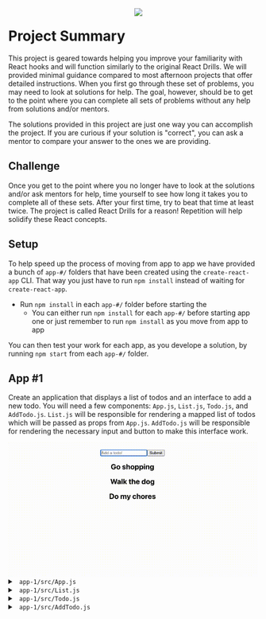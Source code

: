 <img src="https://s3.amazonaws.com/devmountain/readme-logo.png" width="250" align="right">

# Project Summary

This project is geared towards helping you improve your familiarity with React hooks and will function similarly to the original React Drills. We will provided minimal guidance compared to most afternoon projects that offer detailed instructions. When you first go through these set of problems, you may need to look at solutions for help. The goal, however, should be to get to the point where you can complete all sets of problems without any help from solutions and/or mentors.

The solutions provided in this project are just one way you can accomplish the project. If you are curious if your solution is "correct", you can ask a mentor to compare your answer to the ones we are providing.

## Challenge

Once you get to the point where you no longer have to look at the solutions and/or ask mentors for help, time yourself to see how long it takes you to complete all of these sets. After your first time, try to beat that time at least twice. The project is called React Drills for a reason! Repetition will help solidify these React concepts.

## Setup

To help speed up the process of moving from app to app we have provided a bunch of `app-#/` folders that have been created using the `create-react-app` CLI. That way you just have to run `npm install` instead of waiting for `create-react-app`.

- Run `npm install` in each `app-#/` folder before starting the
  - You can either run `npm install` for each `app-#/` before starting app one or just remember to run `npm install` as you move from app to app

You can then test your work for each app, as you develope a solution, by running `npm start` from each `app-#/` folder.

## App #1

Create an application that displays a list of todos and an interface to add a new todo. You will need a few components: `App.js`, `List.js`, `Todo.js`, and `AddTodo.js`. `List.js` will be responsible for rendering a mapped list of todos which will be passed as props from `App.js`. `AddTodo.js` will be responsible for rendering the necessary input and button to make this interface work.

<img src="./images/Hooks%20App%201.gif"  align="center">

<details>

<summary> <code> app-1/src/App.js </code> </summary>

```js
import React, { useState } from 'react'
import List from './components/List'
import AddTodo from './components/AddTodo'
import './App.css'

function App() {
  const [todos, setTodos] = useState([])

  function addTodo(item) {
    const newTodos = [...todos, item]
    setTodos(newTodos)
  }

  return (
    <div className="App">
      <AddTodo addTodo={addTodo} />
      <List list={todos} />
    </div>
  )
}

export default App
```

</details>

<details>

<summary> <code> app-1/src/List.js </code> </summary>

```js
import React from 'react'
import Todo from './Todo'

const List = (props) => {
  return (
    <div>
      {props.list.map((item, index) => {
        return <Todo item={item} key={index} />
      })}
    </div>
  )
}
export default List
```

</details>

<details>

<summary> <code> app-1/src/Todo.js </code> </summary>

```js
import React from 'react'

const Todo = (props) => {
  return <h2>{props.item}</h2>
}
export default Todo
```

</details>

<details>

<summary> <code> app-1/src/AddTodo.js </code> </summary>

```js
import React, { useState } from 'react'

const AddTodo = (props) => {
  const [userInput, setUserInput] = useState('')

  function handleAddTodo(e) {
    e.preventDefault()
    props.addTodo(userInput)
    setUserInput('')
  }

  return (
    <form onSubmit={handleAddTodo}>
      <input
        placeholder="Add a todo!"
        value={userInput}
        onChange={(e) => setUserInput(e.target.value)}
      />
      <button>Submit</button>
    </form>
  )
}
export default AddTodo
```

</details>

<br />
